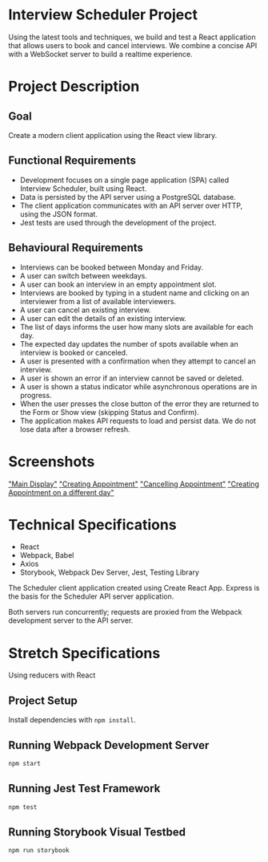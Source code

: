 # Interview Scheduler Project

Using the latest tools and techniques, we build and test a React application that allows users to book and cancel interviews. We combine a concise API with a WebSocket server to build a realtime experience.


# Project Description

## Goal

Create a modern client application using the React view library.


## Functional Requirements

* Development focuses on a single page application (SPA) called Interview Scheduler, built using React.
* Data is persisted by the API server using a PostgreSQL database.
* The client application communicates with an API server over HTTP, using the JSON format.
* Jest tests are used through the development of the project.


## Behavioural Requirements

* Interviews can be booked between Monday and Friday.
* A user can switch between weekdays.
* A user can book an interview in an empty appointment slot.
* Interviews are booked by typing in a student name and clicking on an interviewer from a list of available interviewers.
* A user can cancel an existing interview.
* A user can edit the details of an existing interview.
* The list of days informs the user how many slots are available for each day.
* The expected day updates the number of spots available when an interview is booked or canceled.
* A user is presented with a confirmation when they attempt to cancel an interview.
* A user is shown an error if an interview cannot be saved or deleted.
* A user is shown a status indicator while asynchronous operations are in progress.
* When the user presses the close button of the error they are returned to the Form or Show view (skipping Status and Confirm).
* The application makes API requests to load and persist data. We do not lose data after a browser refresh.

# Screenshots

["Main Display"](https://github.com/henriw22/scheduler/blob/master/docs/Main%20Display.png?raw=true)
["Creating Appointment"](https://github.com/henriw22/scheduler/blob/master/docs/Creating:Editing%20Appointment.png?raw=true)
["Cancelling Appointment"](https://github.com/henriw22/scheduler/blob/master/docs/Deleting%20Appointment.png?raw=true)
["Creating Appointment on a different day"](https://github.com/henriw22/scheduler/blob/master/docs/Creating%20Appointment%20on%20Different%20Day.png?raw=true)

# Technical Specifications

* React
* Webpack, Babel
* Axios
* Storybook, Webpack Dev Server, Jest, Testing Library

The Scheduler client application created using Create React App. Express is the basis for the Scheduler API server application.

Both servers run concurrently; requests are proxied from the Webpack development server to the API server.


# Stretch Specifications

Using reducers with React


## Project Setup

Install dependencies with `npm install`.


## Running Webpack Development Server

```sh
npm start
```


## Running Jest Test Framework

```sh
npm test
```


## Running Storybook Visual Testbed

```sh
npm run storybook
```
